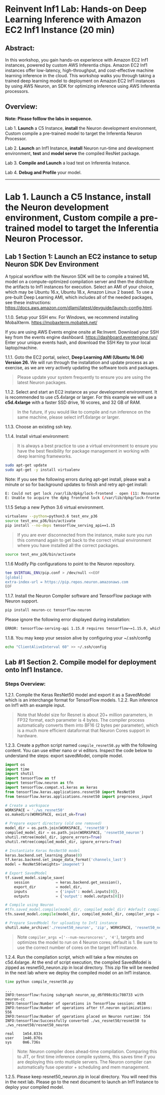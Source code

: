 # Reinvent Inf1 Lab: Hands-on Deep Learning Inference with Amazon EC2 Inf1 Instance (20 min)

## Abstract:

In this workshop, you gain hands-on experience with Amazon EC2 Inf1 instances, powered by custom AWS Inferentia chips. Amazon EC2 Inf1 instances offer low-latency, high-throughput, and cost-effective machine learning inference in the cloud. This workshop walks you through taking a trained deep learning model to deployment on Amazon EC2 Inf1 instances by using AWS Neuron, an SDK for optimizing inference using AWS Inferentia processors.


## Overview:

**Note: Please folllow the labs in sequence.**

Lab 1. **Launch** a C5 Instance, **install** the Neuron development environment, Custom compile a pre-trained model to target the Inferentia Neuron Processor.

Lab 2. **Launch** an Inf1 Instance, **install** Neuron run-time and development environment, **test** and **model serve** the compiled ResNet package.

Lab 3. **Compile and Launch** a load test on Inferentia Instance.

Lab 4. **Debug and Profile** your model.


----------

# Lab 1. **Launch** a C5 Instance, **install** the Neuron development environment, Custom compile a pre-trained model to target the Inferentia Neuron Processor.

## Lab 1 Section 1: Launch an EC2 instance to setup Neuron SDK Dev Environment

A typical workflow with the Neuron SDK will be to compile a trained ML model on a compute-optimized compilation server and then the distribute the artifacts to Inf1 instances for execution.  Select an AMI of your choice, which may be Ubuntu 16.x, Ubuntu 18.x, Amazon Linux 2 based. To use a pre-built Deep Learning AMI, which includes all of the needed packages, see these instructions: https://docs.aws.amazon.com/dlami/latest/devguide/launch-config.html.

1.1.0. Setup your SSH env.  For Windows, we recommend installing MobaXterm. https://mobaxterm.mobatek.net/

If you are using AWS Events engine onsite at Re:Invent. Download your SSH key from the events engine dashboard.  https://dashboard.eventengine.run/ Enter your unique events hash, and download the SSH Key to your local laptop/machine.


1.1.1. Goto the EC2 portal, select, **Deep Learning AMI (Ubuntu 16.04) Version 26.**  We will run through the installation and update process as an exercise, as we are very actively updating the software tools and packages.
>Please update your system frequently to ensure you are using the latest Neuron packages.

1.1.2. Select and start an EC2 instance as your development environment.
It is recommended to use c5.4xlarge or larger. For this example we will use a **c5d.4xlarge** with a faster SSD drive, 16 vcores, and 32 GB of RAM.

>In the future, if you would like to compile and run inference on the same machine, please select inf1.6xlarge or larger.


1.1.3. Choose an existing ssh key.


1.1.4. Install virtual environment:
> It is always a best practice to use a virtual environment to ensure you have the best flexibility for package management in working with deep learning frameworks.
```bash
sudo apt-get update
sudo apt-get -y install virtualenv
```

Note: If you see the following errors during apt-get install, please wait a minute or so for background updates to finish and retry apt-get install:

```bash
E: Could not get lock /var/lib/dpkg/lock-frontend - open (11: Resource temporarily unavailable)
E: Unable to acquire the dpkg frontend lock (/var/lib/dpkg/lock-frontend), is another process using it?
```

1.1.5 Setup a new Python 3.6 virtual environment.

```bash
virtualenv --python=python3.6 test_env_p36
source test_env_p36/bin/activate
pip install --no-deps tensorflow_serving_api==1.15
```
> If you are ever disconnected from the instance, make sure you run this command again to get back to the correct virtual environment where you have installed all the correct packages.


```bash
source test_env_p36/bin/activate
```

1.1.6 Modify Pip configurations to point to the Neuron repository.
```bash
tee $VIRTUAL_ENV/pip.conf > /dev/null <<EOF
[global]
extra-index-url = https://pip.repos.neuron.amazonaws.com
EOF
```


1.1.7. Install the Neuron Compiler software and TensorFlow package with Neuron support.

```bash
pip install neuron-cc tensorflow-neuron
```
Please ignore the following error displayed during installation:
```bash
ERROR: tensorflow-serving-api 1.15.0 requires tensorflow~=1.15.0, which is not installed.
```

1.1.8. You may keep your session alive by configuring your ~/.ssh/config
```bash
echo "ClientAliveInterval 60" >> ~/.ssh/config
```

## Lab #1 Section 2.  Compile model for deployment onto Inf1 Instance.

### Steps Overview:

1.2.1. Compile the Keras ResNet50 model and export it as a SavedModel which is an interchange format for TensorFlow models.
1.2.2. Run inference on Inf1 with an example input.

>Note that Model size for Resnet is about 20+ million parameters, in FP32 format, each parameter is 4 bytes.  The compiler process automatically converts them into BF16 (2 bytes per parameter), which is a much more efficient dataformat that Neuron Cores support in hardware.

1.2.3. Create a python script named `compile_resnet50.py` with the following content. You can use either nano or vi editors.
Inspect the code below to understand the steps: export savedModel, compile model.

```python
import os
import time
import shutil
import tensorflow as tf
import tensorflow.neuron as tfn
import tensorflow.compat.v1.keras as keras
from tensorflow.keras.applications.resnet50 import ResNet50
from tensorflow.keras.applications.resnet50 import preprocess_input

# Create a workspace
WORKSPACE = './ws_resnet50'
os.makedirs(WORKSPACE, exist_ok=True)

# Prepare export directory (old one removed)
model_dir = os.path.join(WORKSPACE, 'resnet50')
compiled_model_dir = os.path.join(WORKSPACE, 'resnet50_neuron')
shutil.rmtree(model_dir, ignore_errors=True)
shutil.rmtree(compiled_model_dir, ignore_errors=True)

# Instantiate Keras ResNet50 model
keras.backend.set_learning_phase(0)
tf.keras.backend.set_image_data_format('channels_last')
model = ResNet50(weights='imagenet')

# Export SavedModel
tf.saved_model.simple_save(
    session            = keras.backend.get_session(),
    export_dir         = model_dir,
    inputs             = {'input': model.inputs[0]},
    outputs            = {'output': model.outputs[0]})

# Compile using Neuron
#tfn.saved_model.compile(model_dir, compiled_model_dir) #default compiles to 1 neuron core.
tfn.saved_model.compile(model_dir, compiled_model_dir, compiler_args =['--num-neuroncores', '4']) # compile to 4 neuron cores.

# Prepare SavedModel for uploading to Inf1 instance
shutil.make_archive('./resnet50_neuron', 'zip', WORKSPACE, 'resnet50_neuron')
```

> Note `compiler_args =['--num-neuroncores', '4']`, targets and optimizes the model to run on 4 Neuron cores; default is 1. Be sure to use the correct number of cores on the target Inf1 instance.


1.2.4. Run the compilation script, which will take a few minutes on c5d.4xlarge. At the end of script execution, the compiled SavedModel is zipped as resnet50_neuron.zip in local directory. This zip file will be needed in the next lab where we deploy the compiled model on an Inf1 instance.

```bash
time python compile_resnet50.py  
```
```
...
INFO:tensorflow:fusing subgraph neuron_op_d6f098c01c780733 with neuron-cc
INFO:tensorflow:Number of operations in TensorFlow session: 4638
INFO:tensorflow:Number of operations after tf.neuron optimizations: 556
INFO:tensorflow:Number of operations placed on Neuron runtime: 554
INFO:tensorflow:Successfully converted ./ws_resnet50/resnet50 to ./ws_resnet50/resnet50_neuron

real    1m54.833s
user    1m46.876s
sys     0m6.736s
```

>Note: Neuron compiler does ahead-time compilation. Comparing this to JIT, or first time inference compile systems, this saves time if you are deploying this onto mutliple servers. The Neuron compiler can automatically fuse operator + scheduling and mem management.

1.2.5. Please keep resnet50_neuron.zip in local directory. You will need this in the next lab. Please go to the next document to launch an Inf1 Instance to deploy your compiled model.
